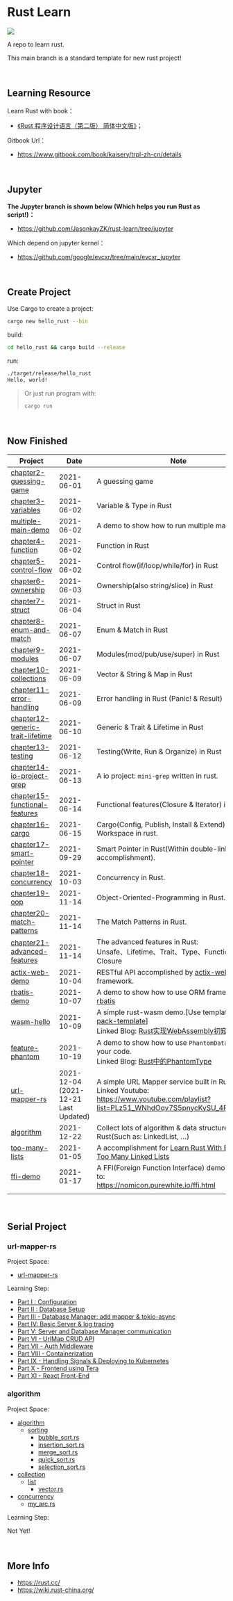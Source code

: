 # **Rust Learn**

<a href="https://github.com/JasonkayZK/rust-learn/actions/workflows/ci.yaml">
  <img src="https://github.com/JasonkayZK/rust-learn/actions/workflows/ci.yaml/badge.svg"/>
</a>

A repo to learn rust.

This main branch is a standard template for new rust project!

<br/>

## **Learning Resource**

Learn Rust with book：

- [《Rust 程序设计语言（第二版） 简体中文版》](https://www.bookstack.cn/books/trpl-zh-cn)；

Gitbook Url：

- https://www.gitbook.com/book/kaisery/trpl-zh-cn/details

<br/>

## **Jupyter**

**The Jupyter branch is shown below (Which helps you run Rust as script!)：**

- https://github.com/JasonkayZK/rust-learn/tree/jupyter

Which depend on jupyter kernel：

- https://github.com/google/evcxr/tree/main/evcxr_jupyter

<br/>

## **Create Project**

Use Cargo to create a project:

```bash
cargo new hello_rust --bin
```

build:

```bash
cd hello_rust && cargo build --release
```

run:

```bash
./target/release/hello_rust
Hello, world!
```

> Or just run program with:
>
>   ```bash
>   cargo run
>   ```

<br/>

## **Now Finished**

| Project                                                                                                            | Date                                      | Note                                                                                                                                                                                                               |
|--------------------------------------------------------------------------------------------------------------------|-------------------------------------------|--------------------------------------------------------------------------------------------------------------------------------------------------------------------------------------------------------------------|
| [chapter2-guessing-game](https://github.com/JasonkayZK/rust-learn/tree/chapter2-guessing-game)                     | 2021-06-01                                | A guessing game                                                                                                                                                                                                    |
| [chapter3-variables](https://github.com/JasonkayZK/rust-learn/tree/chapter3-variables)                             | 2021-06-02                                | Variable & Type in Rust                                                                                                                                                                                            |
| [multiple-main-demo](https://github.com/JasonkayZK/rust-learn/tree/multiple-main-demo)                             | 2021-06-02                                | A demo to show how to run multiple main in Rust                                                                                                                                                                    |
| [chapter4-function](https://github.com/JasonkayZK/rust-learn/tree/chapter4-function)                               | 2021-06-02                                | Function in Rust                                                                                                                                                                                                   |
| [chapter5-control-flow](https://github.com/JasonkayZK/rust-learn/tree/chapter5-control-flow)                       | 2021-06-02                                | Control flow(if/loop/while/for) in Rust                                                                                                                                                                            |
| [chapter6-ownership](https://github.com/JasonkayZK/rust-learn/tree/chapter6-ownership)                             | 2021-06-03                                | Ownership(also string/slice) in Rust                                                                                                                                                                               |
| [chapter7-struct](https://github.com/JasonkayZK/rust-learn/tree/chapter7-struct)                                   | 2021-06-04                                | Struct in Rust                                                                                                                                                                                                     |
| [chapter8-enum-and-match](https://github.com/JasonkayZK/rust-learn/tree/chapter8-enum-and-match)                   | 2021-06-07                                | Enum & Match in Rust                                                                                                                                                                                               |
| [chapter9-modules](https://github.com/JasonkayZK/rust-learn/tree/chapter9-modules)                                 | 2021-06-07                                | Modules(mod/pub/use/super) in Rust                                                                                                                                                                                 |
| [chapter10-collections](https://github.com/JasonkayZK/rust-learn/tree/chapter10-collections)                       | 2021-06-09                                | Vector & String & Map in Rust                                                                                                                                                                                      |
| [chapter11-error-handling](https://github.com/JasonkayZK/rust-learn/tree/chapter11-error-handling)                 | 2021-06-09                                | Error handling in Rust (Panic! & Result)                                                                                                                                                                           |
| [chapter12-generic-trait-lifetime](https://github.com/JasonkayZK/rust-learn/tree/chapter12-generic-trait-lifetime) | 2021-06-10                                | Generic & Trait & Lifetime in Rust                                                                                                                                                                                 |
| [chapter13-testing](https://github.com/JasonkayZK/rust-learn/tree/chapter13-testing)                               | 2021-06-12                                | Testing(Write, Run & Organize) in Rust                                                                                                                                                                             |
| [chapter14-io-project-grep](https://github.com/JasonkayZK/rust-learn/tree/chapter14-io-project-grep)               | 2021-06-13                                | A io project: `mini-grep` written in rust.                                                                                                                                                                         |
| [chapter15-functional-features](https://github.com/JasonkayZK/rust-learn/tree/chapter15-functional-features)       | 2021-06-14                                | Functional features(Closure & Iterator) in rust.                                                                                                                                                                   |
| [chapter16-cargo](https://github.com/JasonkayZK/rust-learn/tree/chapter16-cargo)                                   | 2021-06-15                                | Cargo(Config, Publish, Install & Extend) & Workspace in rust.                                                                                                                                                      |
| [chapter17-smart-pointer](https://github.com/JasonkayZK/rust-learn/tree/chapter17-smart-pointer)                   | 2021-09-29                                | Smart Pointer in Rust(Within double-linked-list accomplishment).                                                                                                                                                   |
| [chapter18-concurrency](https://github.com/JasonkayZK/rust-learn/tree/chapter18-concurrency)                       | 2021-10-03                                | Concurrency in Rust.                                                                                                                                                                                               |
| [chapter19-oop](https://github.com/JasonkayZK/rust-learn/tree/chapter19-oop)                                       | 2021-11-14                                | Object-Oriented-Programming in Rust.                                                                                                                                                                               |
| [chapter20-match-patterns](https://github.com/JasonkayZK/rust-learn/tree/chapter20-match-patterns)                 | 2021-11-14                                | The Match Patterns in Rust.                                                                                                                                                                                        |
| [chapter21-advanced-features](https://github.com/JasonkayZK/rust-learn/tree/chapter21-advanced-features)           | 2021-11-14                                | The advanced features in Rust:<br />Unsafe、Lifetime、Trait、Type、Function & Closure                                                                                                                                  |
| [actix-web-demo](https://github.com/JasonkayZK/rust-learn/tree/actix-web-demo)                                     | 2021-10-04                                | RESTful API accomplished by [actix-web](https://github.com/actix/actix-web) framework.                                                                                                                             |
| [rbatis-demo](https://github.com/JasonkayZK/rust-learn/tree/rbatis-demo)                                           | 2021-10-07                                | A demo to show how to use ORM framework: [rbatis](https://github.com/rbatis/rbatis)                                                                                                                                |
| [wasm-hello](https://github.com/JasonkayZK/rust-learn/tree/wasm-hello)                                             | 2021-10-09                                | A simple rust-wasm demo.[Use template: [wasm-pack-template](https://github.com/rustwasm/wasm-pack-template)]<br />Linked Blog: [Rust实现WebAssembly初窥](https://jasonkayzk.github.io/2021/10/10/Rust实现WebAssembly初窥/) |
| [feature-phantom](https://github.com/JasonkayZK/rust-learn/tree/feature-phantom)                                   | 2021-10-19                                | A demo to show how to use `PhantomData` beautify your code.<br />Linked Blog: [Rust中的PhantomType](https://jasonkayzk.github.io/2021/10/20/Rust中的PhantomType/)                                                      |
| [url-mapper-rs](https://github.com/JasonkayZK/rust-learn/tree/url-mapper-rs)                                       | 2021-12-04<br />(2021-12-21 Last Updated) | A simple URL Mapper service built in Rust.<br />Linked Youtube: https://www.youtube.com/playlist?list=PLz51_WNhdOqv7S5pnycKySU_4PpCagU4Q                                                                           |
| [algorithm](https://github.com/JasonkayZK/rust-learn/tree/algorithm)                                               | 2021-12-22                                | Collect lots of algorithm & data structures in Rust(Such as: LinkedList, …)                                                                                                                                        |
| [too-many-lists](https://github.com/JasonkayZK/rust-learn/tree/algorithm/too-many-lists)                           | 2021-01-05                                | A accomplishment for [Learn Rust With Entirely Too Many Linked Lists](https://github.com/rust-unofficial/too-many-lists)                                                                                           |
| [ffi-demo](https://github.com/JasonkayZK/rust-learn/tree/ffi-demo)                                                 | 2021-01-17                                | A FFI(Foreign Function Interface) demo according to:<br />https://nomicon.purewhite.io/ffi.html                                                                                                                    |
|                                                                                                                    |                                           |                                                                                                                                                                                                                    |

<br/>

## **Serial Project**

### **url-mapper-rs**

Project Space:

-   [url-mapper-rs](https://github.com/JasonkayZK/rust-learn/tree/url-mapper-rs)

Learning Step:

-   [Part I : Configuration](https://github.com/JasonkayZK/rust-learn/commit/12b88b1b5f5e02141ff90716feefea834817c34b)
-   [Part II : Database Setup](https://github.com/JasonkayZK/rust-learn/commit/89327a61a4afda4e2fb9f55171889ee7fa205de5)
-   [Part III - Database Manager: add mapper & tokio-async](https://github.com/JasonkayZK/rust-learn/commit/51120a38865911aa19a5fd4b093d077a40e95cd0)
-   [Part IV: Basic Server & log tracing](https://github.com/JasonkayZK/rust-learn/commit/75267288ec824cd9b65f84245e14b37a9b4d5b4c)
-   [Part V: Server and Database Manager communication](https://github.com/JasonkayZK/rust-learn/commit/cefc2ad7639c8359719cb639b9351c16db9e19d1)
-   [Part VI - UrlMap CRUD API](https://github.com/JasonkayZK/rust-learn/commit/d77521b4c39ca953ef51cc75065f23a487ba6b12)
-   [Part VII - Auth Middleware](https://github.com/JasonkayZK/rust-learn/commit/2da0d7d7ef20cf54bf4d01f4cc927e29ca5a58ea)
-   [Part VIII - Containerization](https://github.com/JasonkayZK/rust-learn/commit/5d5cebcf69dccb809afb46b74dd6479991e511ae)
-   [Part IX - Handling Signals & Deploying to Kubernetes](https://github.com/JasonkayZK/rust-learn/commit/03d3a5c76ad168da2ac3bd850e18bde6780d747f)
-   [Part X - Frontend using Tera](https://github.com/JasonkayZK/rust-learn/commit/ad3828f69af89ea25092d8319bb6099cc357966f)
-   [Part XI - React Front-End](https://github.com/JasonkayZK/rust-learn/commit/bdb21c2bff6ead55ba55554a51e0223e76453c60)



### algorithm

Project Space:

-   [algorithm](https://github.com/JasonkayZK/rust-learn/tree/algorithm)
    -   [sorting](https://github.com/JasonkayZK/rust-learn/tree/algorithm/algorithms/src/sorting)
        -   [bubble_sort.rs](https://github.com/JasonkayZK/rust-learn/blob/algorithm/algorithms/src/sorting/bubble_sort.rs)
        -   [insertion_sort.rs](https://github.com/JasonkayZK/rust-learn/blob/algorithm/algorithms/src/sorting/insertion_sort.rs)
        -   [merge_sort.rs](https://github.com/JasonkayZK/rust-learn/blob/algorithm/algorithms/src/sorting/merge_sort.rs)
        -   [quick_sort.rs](https://github.com/JasonkayZK/rust-learn/blob/algorithm/algorithms/src/sorting/quick_sort.rs)
        -   [selection_sort.rs](https://github.com/JasonkayZK/rust-learn/blob/algorithm/algorithms/src/sorting/selection_sort.rs)
-   [collection](https://github.com/JasonkayZK/rust-learn/tree/algorithm/collection)
    -   [list](https://github.com/JasonkayZK/rust-learn/tree/algorithm/collection/src/list)
        -   [vector.rs](https://github.com/JasonkayZK/rust-learn/blob/algorithm/collection/src/list/vector.rs)
-   [concurrency](https://github.com/JasonkayZK/rust-learn/tree/algorithm/concurrency)
    -   [my_arc.rs](https://github.com/JasonkayZK/rust-learn/blob/algorithm/concurrency/src/my_arc.rs)

Learning Step:

Not Yet!

<br/>

## **More Info**

- https://rust.cc/
- https://wiki.rust-china.org/
